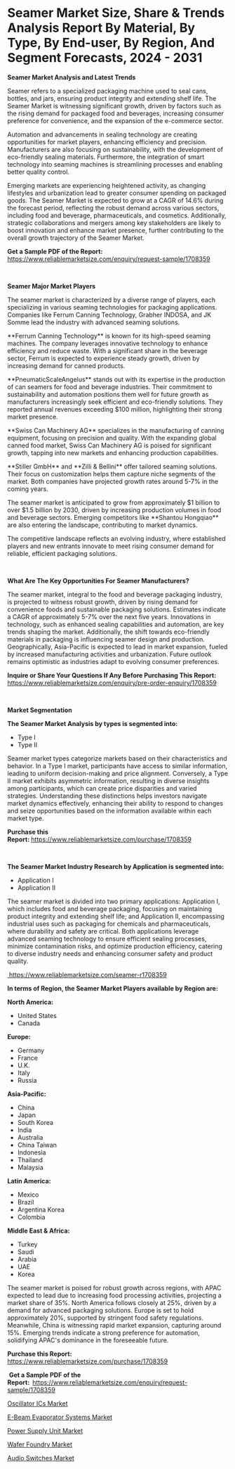 <p><h1>Seamer Market Size, Share & Trends Analysis Report By Material, By Type, By End-user, By Region, And Segment Forecasts, 2024 - 2031</h1></p><p><strong>Seamer Market Analysis and Latest Trends</strong></p>
<p><p>Seamer refers to a specialized packaging machine used to seal cans, bottles, and jars, ensuring product integrity and extending shelf life. The Seamer Market is witnessing significant growth, driven by factors such as the rising demand for packaged food and beverages, increasing consumer preference for convenience, and the expansion of the e-commerce sector. </p><p>Automation and advancements in sealing technology are creating opportunities for market players, enhancing efficiency and precision. Manufacturers are also focusing on sustainability, with the development of eco-friendly sealing materials. Furthermore, the integration of smart technology into seaming machines is streamlining processes and enabling better quality control.</p><p>Emerging markets are experiencing heightened activity, as changing lifestyles and urbanization lead to greater consumer spending on packaged goods. The Seamer Market is expected to grow at a CAGR of 14.6% during the forecast period, reflecting the robust demand across various sectors, including food and beverage, pharmaceuticals, and cosmetics. Additionally, strategic collaborations and mergers among key stakeholders are likely to boost innovation and enhance market presence, further contributing to the overall growth trajectory of the Seamer Market.</p></p>
<p><strong>Get a Sample PDF of the Report:&nbsp;</strong> <a href="https://www.reliablemarketsize.com/enquiry/request-sample/1708359?utm_campaign=1842&utm_medium=2&utm_source=Github&utm_content=ia&utm_term=18122024&utm_id=seamer">https://www.reliablemarketsize.com/enquiry/request-sample/1708359</a></p>
<p>&nbsp;</p>
<p><strong>Seamer Major Market Players</strong></p>
<p><p>The seamer market is characterized by a diverse range of players, each specializing in various seaming technologies for packaging applications. Companies like Ferrum Canning Technology, Grabher INDOSA, and JK Somme lead the industry with advanced seaming solutions.</p><p>**Ferrum Canning Technology** is known for its high-speed seaming machines. The company leverages innovative technology to enhance efficiency and reduce waste. With a significant share in the beverage sector, Ferrum is expected to experience steady growth, driven by increasing demand for canned products.</p><p>**PneumaticScaleAngelus** stands out with its expertise in the production of can seamers for food and beverage industries. Their commitment to sustainability and automation positions them well for future growth as manufacturers increasingly seek efficient and eco-friendly solutions. They reported annual revenues exceeding $100 million, highlighting their strong market presence.</p><p>**Swiss Can Machinery AG** specializes in the manufacturing of canning equipment, focusing on precision and quality. With the expanding global canned food market, Swiss Can Machinery AG is poised for significant growth, tapping into new markets and enhancing production capabilities.</p><p>**Stiller GmbH** and **Zilli & Bellini** offer tailored seaming solutions. Their focus on customization helps them capture niche segments of the market. Both companies have projected growth rates around 5-7% in the coming years.</p><p>The seamer market is anticipated to grow from approximately $1 billion to over $1.5 billion by 2030, driven by increasing production volumes in food and beverage sectors. Emerging competitors like **Shantou Hongqiao** are also entering the landscape, contributing to market dynamics.</p><p>The competitive landscape reflects an evolving industry, where established players and new entrants innovate to meet rising consumer demand for reliable, efficient packaging solutions.</p></p>
<p>&nbsp;</p>
<p><strong>What Are The Key Opportunities For Seamer Manufacturers?</strong></p>
<p><p>The seamer market, integral to the food and beverage packaging industry, is projected to witness robust growth, driven by rising demand for convenience foods and sustainable packaging solutions. Estimates indicate a CAGR of approximately 5-7% over the next five years. Innovations in technology, such as enhanced sealing capabilities and automation, are key trends shaping the market. Additionally, the shift towards eco-friendly materials in packaging is influencing seamer design and production. Geographically, Asia-Pacific is expected to lead in market expansion, fueled by increased manufacturing activities and urbanization. Future outlook remains optimistic as industries adapt to evolving consumer preferences.</p></p>
<p><strong>Inquire or Share Your Questions If Any Before Purchasing This Report:</strong> <a href="https://www.reliablemarketsize.com/enquiry/pre-order-enquiry/1708359?utm_campaign=1842&utm_medium=2&utm_source=Github&utm_content=ia&utm_term=18122024&utm_id=seamer">https://www.reliablemarketsize.com/enquiry/pre-order-enquiry/1708359</a></p>
<p>&nbsp;</p>
<p><strong>Market Segmentation</strong></p>
<p><strong>The Seamer Market Analysis by types is segmented into:</strong></p>
<p><ul><li>Type I</li><li>Type II</li></ul></p>
<p><p>Seamer market types categorize markets based on their characteristics and behavior. In a Type I market, participants have access to similar information, leading to uniform decision-making and price alignment. Conversely, a Type II market exhibits asymmetric information, resulting in diverse insights among participants, which can create price disparities and varied strategies. Understanding these distinctions helps investors navigate market dynamics effectively, enhancing their ability to respond to changes and seize opportunities based on the information available within each market type.</p></p>
<p><strong>Purchase this Report:&nbsp;</strong><a href="https://www.reliablemarketsize.com/purchase/1708359?utm_campaign=1842&utm_medium=2&utm_source=Github&utm_content=ia&utm_term=18122024&utm_id=seamer">https://www.reliablemarketsize.com/purchase/1708359</a></p>
<p>&nbsp;</p>
<p><strong>The Seamer Market Industry Research by Application is segmented into:</strong></p>
<p><ul><li>Application I</li><li>Application II</li></ul></p>
<p><p>The seamer market is divided into two primary applications: Application I, which includes food and beverage packaging, focusing on maintaining product integrity and extending shelf life; and Application II, encompassing industrial uses such as packaging for chemicals and pharmaceuticals, where durability and safety are critical. Both applications leverage advanced seaming technology to ensure efficient sealing processes, minimize contamination risks, and optimize production efficiency, catering to diverse industry needs and enhancing consumer safety and product quality.</p></p>
<p><a href="https://www.reliablemarketsize.com/seamer-r1708359?utm_campaign=1842&utm_medium=2&utm_source=Github&utm_content=ia&utm_term=18122024&utm_id=seamer">&nbsp;https://www.reliablemarketsize.com/seamer-r1708359</a></p>
<p><strong>In terms of Region, the Seamer Market Players available by Region are:</strong></p>
<p>
    <p> <strong> North America: </strong>
        <ul>
            <li>United States</li>
            <li>Canada</li>
        </ul>
        </p> 
    <p> <strong> Europe: </strong>
        <ul>
            <li>Germany</li>
            <li>France</li>
            <li>U.K.</li>
            <li>Italy</li>
            <li>Russia</li>
        </ul>
        </p> 
    <p> <strong> Asia-Pacific: </strong>
        <ul>
            <li>China</li>
            <li>Japan</li>
            <li>South Korea</li>
            <li>India</li>
            <li>Australia</li>
            <li>China Taiwan</li>
            <li>Indonesia</li>
            <li>Thailand</li>
            <li>Malaysia</li>
        </ul>
        </p> 
    <p> <strong> Latin America: </strong>
        <ul>
            <li>Mexico</li>
            <li>Brazil</li>
            <li>Argentina Korea</li>
            <li>Colombia</li>
        </ul>
        </p> 
    <p> <strong> Middle East & Africa: </strong>
        <ul>
            <li>Turkey</li>
            <li>Saudi</li>
            <li>Arabia</li>
            <li>UAE</li>
            <li>Korea</li>
        </ul>
    </p>
    </p>
<p><p>The seamer market is poised for robust growth across regions, with APAC expected to lead due to increasing food processing activities, projecting a market share of 35%. North America follows closely at 25%, driven by a demand for advanced packaging solutions. Europe is set to hold approximately 20%, supported by stringent food safety regulations. Meanwhile, China is witnessing rapid market expansion, capturing around 15%. Emerging trends indicate a strong preference for automation, solidifying APAC's dominance in the foreseeable future.</p></p>
<p><strong>Purchase this Report: </strong><a href="https://www.reliablemarketsize.com/purchase/1708359?utm_campaign=1842&utm_medium=2&utm_source=Github&utm_content=ia&utm_term=18122024&utm_id=seamer">https://www.reliablemarketsize.com/purchase/1708359</a></p>
<p>&nbsp;<strong>Get a Sample PDF of the Report:&nbsp;&nbsp;</strong><a href="https://www.reliablemarketsize.com/enquiry/request-sample/1708359?utm_campaign=1842&utm_medium=2&utm_source=Github&utm_content=ia&utm_term=18122024&utm_id=seamer">https://www.reliablemarketsize.com/enquiry/request-sample/1708359</a></p>
<p><strong></strong></p>
<p><p><a href="https://www.linkedin.com/pulse/insights-oscillator-ics-market-from-2024-2031-projecting-bqpje?utm_campaign=1842&utm_medium=2&utm_source=Github&utm_content=ia&utm_term=18122024&utm_id=seamer">Oscillator ICs Market</a></p><p><a href="https://github.com/RoccoManning/Market-Research-Report-List-7/blob/main/e-beam-evaporator-systems-market.md?utm_campaign=1842&utm_medium=2&utm_source=Github&utm_content=ia&utm_term=18122024&utm_id=seamer">E-Beam Evaporator Systems Market</a></p><p><a href="https://www.linkedin.com/pulse/strategic-analysis-power-supply-unit-market-forecast-ytg8e?utm_campaign=1842&utm_medium=2&utm_source=Github&utm_content=ia&utm_term=18122024&utm_id=seamer">Power Supply Unit Market</a></p><p><a href="https://www.linkedin.com/pulse/a-mkt-nova-vc8zf?utm_campaign=1842&utm_medium=2&utm_source=Github&utm_content=ia&utm_term=18122024&utm_id=seamer">Wafer Foundry Market</a></p><p><a href="https://www.linkedin.com/pulse/in-depth-analysis-audio-switches-market-2024-2031-dynamics-dmsre?utm_campaign=1842&utm_medium=2&utm_source=Github&utm_content=ia&utm_term=18122024&utm_id=seamer">Audio Switches Market</a></p></p>